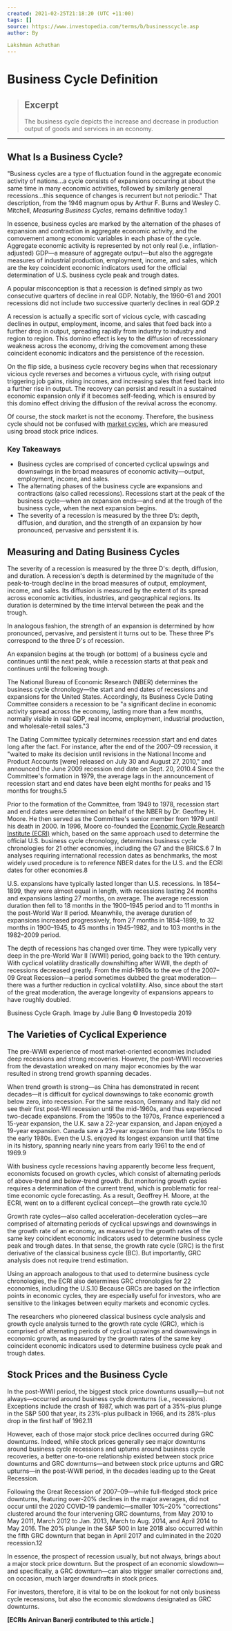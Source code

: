 ```yaml
---
created: 2021-02-25T21:18:20 (UTC +11:00)
tags: []
source: https://www.investopedia.com/terms/b/businesscycle.asp
author: By

Lakshman Achuthan
---
```


# Business Cycle Definition

> ## Excerpt
> The business cycle depicts the increase and decrease in production output of goods and services in an economy.

---
## What Is a Business Cycle?

"Business cycles are a type of fluctuation found in the aggregate economic activity of nations…a cycle consists of expansions occurring at about the same time in many economic activities, followed by similarly general recessions…this sequence of changes is recurrent but not periodic." That description, from the 1946 magnum opus by Arthur F. Burns and Wesley C. Mitchell, _Measuring Business Cycles,_ remains definitive today.1

In essence, business cycles are marked by the alternation of the phases of expansion and contraction in aggregate economic activity, and the comovement among economic variables in each phase of the cycle. Aggregate economic activity is represented by not only real (i.e., inflation-adjusted) GDP—a measure of aggregate output—but also the aggregate measures of industrial production, employment, income, and sales, which are the key coincident economic indicators used for the official determination of U.S. business cycle peak and trough dates. 

A popular misconception is that a recession is defined simply as two consecutive quarters of decline in real GDP. Notably, the 1960–61 and 2001 recessions did not include two successive quarterly declines in real GDP.2 

A recession is actually a specific sort of vicious cycle, with cascading declines in output, employment, income, and sales that feed back into a further drop in output, spreading rapidly from industry to industry and region to region. This domino effect is key to the diffusion of recessionary weakness across the economy, driving the comovement among these coincident economic indicators and the persistence of the recession.

On the flip side, a business cycle recovery begins when that recessionary vicious cycle reverses and becomes a virtuous cycle, with rising output triggering job gains, rising incomes, and increasing sales that feed back into a further rise in output. The recovery can persist and result in a sustained economic expansion only if it becomes self-feeding, which is ensured by this domino effect driving the diffusion of the revival across the economy. 

Of course, the stock market is not the economy. Therefore, the business cycle should not be confused with [market cycles](https://www.investopedia.com/terms/m/market_cycles.asp), which are measured using broad stock price indices.

### Key Takeaways

-   Business cycles are comprised of concerted cyclical upswings and downswings in the broad measures of economic activity—output, employment, income, and sales.
-   The alternating phases of the business cycle are expansions and contractions (also called recessions). Recessions start at the peak of the business cycle—when an expansion ends—and end at the trough of the business cycle, when the next expansion begins.
-   The severity of a recession is measured by the three D’s: depth, diffusion, and duration, and the strength of an expansion by how pronounced, pervasive and persistent it is.

## Measuring and Dating Business Cycles

The severity of a recession is measured by the three D's: depth, diffusion, and duration. A recession's depth is determined by the magnitude of the peak-to-trough decline in the broad measures of output, employment, income, and sales. Its diffusion is measured by the extent of its spread across economic activities, industries, and geographical regions. Its duration is determined by the time interval between the peak and the trough. 

In analogous fashion, the strength of an expansion is determined by how pronounced, pervasive, and persistent it turns out to be. These three P's correspond to the three D's of recession.

An expansion begins at the trough (or bottom) of a business cycle and continues until the next peak, while a recession starts at that peak and continues until the following trough.

The National Bureau of Economic Research (NBER) determines the business cycle chronology—the start and end dates of recessions and expansions for the United States. Accordingly, its Business Cycle Dating Committee considers a recession to be "a significant decline in economic activity spread across the economy, lasting more than a few months, normally visible in real GDP, real income, employment, industrial production, and wholesale-retail sales."3

The Dating Committee typically determines recession start and end dates long after the fact. For instance, after the end of the 2007–09 recession, it "waited to make its decision until revisions in the National Income and Product Accounts \[were\] released on July 30 and August 27, 2010," and announced the June 2009 recession end date on Sept. 20, 2010.4 Since the Committee's formation in 1979, the average lags in the announcement of recession start and end dates have been eight months for peaks and 15 months for troughs.5

Prior to the formation of the Committee, from 1949 to 1978, recession start and end dates were determined on behalf of the NBER by Dr. Geoffrey H. Moore. He then served as the Committee's senior member from 1979 until his death in 2000. In 1996, Moore co-founded the [Economic Cycle Research Institute (ECRI)](https://en.wikipedia.org/wiki/Economic_Cycle_Research_Institute) which, based on the same approach used to determine the official U.S. business cycle chronology, determines business cycle chronologies for 21 other economies, including the G7 and the BRICS.6 7 In analyses requiring international recession dates as benchmarks, the most widely used procedure is to reference NBER dates for the U.S. and the ECRI dates for other economies.8

U.S. expansions have typically lasted longer than U.S. recessions. In 1854–1899, they were almost equal in length, with recessions lasting 24 months and expansions lasting 27 months, on average. The average recession duration then fell to 18 months in the 1900–1945 period and to 11 months in the post-World War II period. Meanwhile, the average duration of expansions increased progressively, from 27 months in 1854–1899, to 32 months in 1900–1945, to 45 months in 1945–1982, and to 103 months in the 1982–2009 period. 

The depth of recessions has changed over time. They were typically very deep in the pre-World War II (WWII) period, going back to the 19th century. With cyclical volatility drastically downshifting after WWII, the depth of recessions decreased greatly. From the mid-1980s to the eve of the 2007–09 Great Recession—a period sometimes dubbed the great moderation—there was a further reduction in cyclical volatility. Also, since about the start of the great moderation, the average longevity of expansions appears to have roughly doubled.

Business Cycle Graph. Image by Julie Bang © Investopedia 2019

## The Varieties of Cyclical Experience

The pre-WWII experience of most market-oriented economies included deep recessions and strong recoveries. However, the post-WWII recoveries from the devastation wreaked on many major economies by the war resulted in strong trend growth spanning decades. 

When trend growth is strong—as China has demonstrated in recent decades—it is difficult for cyclical downswings to take economic growth below zero, into recession. For the same reason, Germany and Italy did not see their first post-WII recession until the mid-1960s, and thus experienced two-decade expansions. From the 1950s to the 1970s, France experienced a 15-year expansion, the U.K. saw a 22-year expansion, and Japan enjoyed a 19-year expansion. Canada saw a 23-year expansion from the late 1950s to the early 1980s. Even the U.S. enjoyed its longest expansion until that time in its history, spanning nearly nine years from early 1961 to the end of 1969.9 

With business cycle recessions having apparently become less frequent, economists focused on growth cycles, which consist of alternating periods of above-trend and below-trend growth. But monitoring growth cycles requires a determination of the current trend, which is problematic for real-time economic cycle forecasting. As a result, Geoffrey H. Moore, at the ECRI, went on to a different cyclical concept—the growth rate cycle.10 

Growth rate cycles—also called acceleration-deceleration cycles—are comprised of alternating periods of cyclical upswings and downswings in the growth rate of an economy, as measured by the growth rates of the same key coincident economic indicators used to determine business cycle peak and trough dates. In that sense, the growth rate cycle (GRC) is the first derivative of the classical business cycle (BC). But importantly, GRC analysis does not require trend estimation.

Using an approach analogous to that used to determine business cycle chronologies, the ECRI also determines GRC chronologies for 22 economies, including the U.S.10 Because GRCs are based on the inflection points in economic cycles, they are especially useful for investors, who are sensitive to the linkages between equity markets and economic cycles.

The researchers who pioneered classical business cycle analysis and growth cycle analysis turned to the growth rate cycle (GRC), which is comprised of alternating periods of cyclical upswings and downswings in economic growth, as measured by the growth rates of the same key coincident economic indicators used to determine business cycle peak and trough dates.

## Stock Prices and the Business Cycle

In the post-WWII period, the biggest stock price downturns usually—but not always—occurred around business cycle downturns (i.e., recessions). Exceptions include the crash of 1987, which was part of a 35%-plus plunge in the S&P 500 that year, its 23%-plus pullback in 1966, and its 28%-plus drop in the first half of 1962.11 

However, each of those major stock price declines occurred during GRC downturns. Indeed, while stock prices generally see major downturns around business cycle recessions and upturns around business cycle recoveries, a better one-to-one relationship existed between stock price downturns and GRC downturns—and between stock price upturns and GRC upturns—in the post-WWII period, in the decades leading up to the Great Recession. 

Following the Great Recession of 2007–09—while full-fledged stock price downturns, featuring over-20% declines in the major averages, did not occur until the 2020 COVID-19 pandemic—smaller 10%–20% "corrections" clustered around the four intervening GRC downturns, from May 2010 to May 2011, March 2012 to Jan. 2013, March to Aug. 2014, and April 2014 to May 2016. The 20% plunge in the S&P 500 in late 2018 also occurred within the fifth GRC downturn that began in April 2017 and culminated in the 2020 recession.12

In essence, the prospect of recession usually, but not always, brings about a major stock price downturn. But the prospect of an economic slowdown—and specifically, a GRC downturn—can also trigger smaller corrections and, on occasion, much larger downdrafts in stock prices. 

For investors, therefore, it is vital to be on the lookout for not only business cycle recessions, but also the economic slowdowns designated as GRC downturns.

**\[ECRIs Anirvan Banerji contributed to this article.\]**
